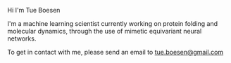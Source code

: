 Hi I'm Tue Boesen

I'm a machine learning scientist currently working on protein folding and molecular dynamics, through the use of mimetic equivariant neural networks.

To get in contact with me, please send an email to tue.boesen@gmail.com
